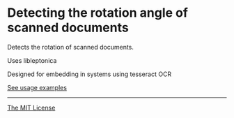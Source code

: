 # Detecting the rotation angle of scanned documents


Detects the rotation of scanned documents.

Uses libleptonica

Designed for embedding in systems using tesseract OCR

[See usage examples](examples)


---
[The MIT License](LICENSE)
